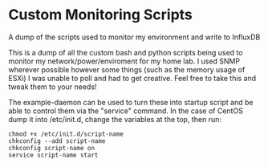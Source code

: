 # Custom Monitoring Scripts
A dump of the scripts used to monitor my environment and write to InfluxDB

This is a dump of all the custom bash and python scripts being used to monitor my network/power/enviroment for my home lab.  I used SNMP wherever possible however some things (such as the memory usage of ESXi) I was unable to poll and had to get creative.  Feel free to take this and tweak them to your needs!

The example-daemon can be used to turn these into startup script and be able to control them via the "service" command.  In the case of CentOS dump it into /etc/init.d, change the variables at the top, then run:

```
chmod +x /etc/init.d/script-name
chkconfig --add script-name
chkconfig script-name on
service script-name start
```
